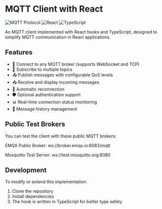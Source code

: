 # MQTT Client with React

![MQTT Protocol](https://img.shields.io/badge/Protocol-MQTT-brightgreen)
![React](https://img.shields.io/badge/Framework-React-blue)
![TypeScript](https://img.shields.io/badge/Language-TypeScript-3178C6)

An MQTT client implemented with React hooks and TypeScript, designed to simplify MQTT communication in React applications.

## Features

- 📡 Connect to any MQTT broker (supports WebSocket and TCP)
- 🔔 Subscribe to multiple topics
- 📤 Publish messages with configurable QoS levels
- 📥 Receive and display incoming messages
- 🔄 Automatic reconnection
- 🛡️ Optional authentication support
- 📊 Real-time connection status monitoring
- 🧹 Message history management

## Public Test Brokers

You can test the client with these public MQTT brokers:

EMQX Public Broker: ws://broker.emqx.io:8083/mqtt

Mosquitto Test Server: ws://test.mosquitto.org:8080

## Development

To modify or extend this implementation:

1. Clone the repository
2. Install dependencies
3. The hook is written in TypeScript for better type safety
